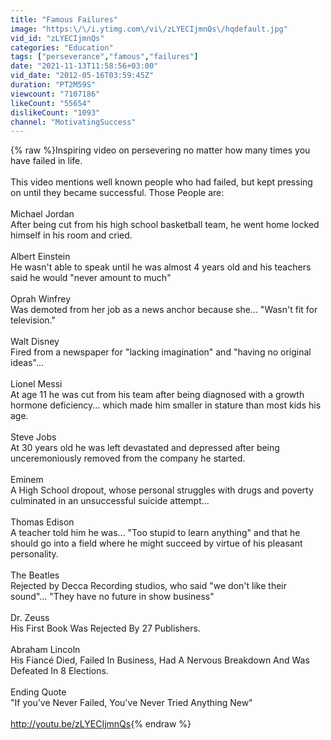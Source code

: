 ```yaml
---
title: "Famous Failures"
image: "https:\/\/i.ytimg.com\/vi\/zLYECIjmnQs\/hqdefault.jpg"
vid_id: "zLYECIjmnQs"
categories: "Education"
tags: ["perseverance","famous","failures"]
date: "2021-11-13T11:58:56+03:00"
vid_date: "2012-05-16T03:59:45Z"
duration: "PT2M59S"
viewcount: "7107186"
likeCount: "55654"
dislikeCount: "1093"
channel: "MotivatingSuccess"
---
```

{% raw %}Inspiring video on persevering no matter how many times you have failed in life.<br /><br />This video mentions well known people who had failed, but kept pressing on until they became successful. Those People are:<br /><br />Michael Jordan<br />After being cut from his high school basketball team, he went home locked himself in his room and cried.<br /><br />Albert Einstein<br />He wasn't able to speak until he was almost 4 years old and his teachers said he would &quot;never amount to much&quot;<br /><br />Oprah Winfrey<br />Was demoted from her job as a news anchor because she... &quot;Wasn't fit for television.&quot;<br /><br />Walt Disney<br />Fired from a newspaper for &quot;lacking imagination&quot; and &quot;having no original ideas&quot;...<br /><br />Lionel Messi<br />At age 11 he was cut from his team after being diagnosed with a growth hormone deficiency... which made him smaller in stature than most kids his age.<br /><br />Steve Jobs<br />At 30 years old he was left devastated and depressed after being unceremoniously removed from the company he started.<br /><br />Eminem<br />A High School dropout, whose personal struggles with drugs and poverty culminated in an unsuccessful suicide attempt...<br /><br />Thomas Edison<br />A teacher told him he was... &quot;Too stupid to learn anything&quot; and  that he should go into a field where he might succeed by virtue of his pleasant personality.<br /><br />The Beatles<br />Rejected by Decca Recording studios, who said &quot;we don't like their sound&quot;... &quot;They have no future in show business&quot;<br /><br />Dr. Zeuss<br />His First Book Was Rejected By 27 Publishers.<br /><br />Abraham Lincoln<br />His Fiancé Died, Failed In Business, Had A Nervous Breakdown And Was Defeated In 8 Elections.<br /><br />Ending Quote<br />&quot;If you've Never Failed, You've Never Tried Anything New&quot;<br /><br /><a rel="nofollow" target="blank" href="http://youtu.be/zLYECIjmnQs">http://youtu.be/zLYECIjmnQs</a>{% endraw %}
